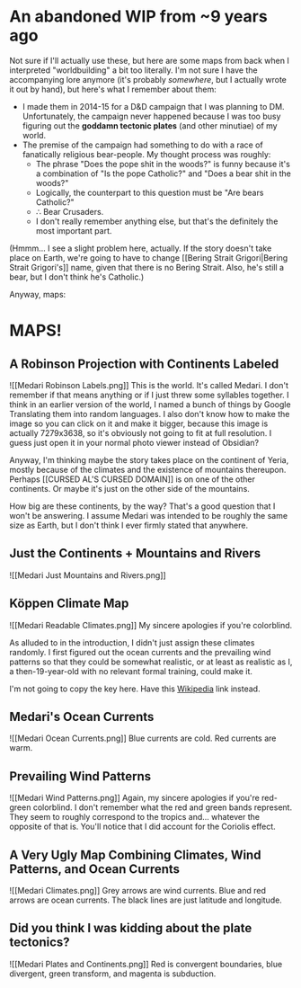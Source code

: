 # An abandoned WIP from ~9 years ago
Not sure if I'll actually use these, but here are some maps from back when I interpreted "worldbuilding" a bit too literally. I'm not sure I have the accompanying lore anymore (it's probably _somewhere_, but I actually wrote it out by hand), but here's what I remember about them:

- I made them in 2014-15 for a D&D campaign that I was planning to DM. Unfortunately, the campaign never happened because I was too busy figuring out the **goddamn tectonic plates** (and other minutiae) of my world.
- The premise of the campaign had something to do with a race of fanatically religious bear-people. My thought process was roughly:
	- The phrase "Does the pope shit in the woods?" is funny because it's a combination of "Is the pope Catholic?" and "Does a bear shit in the woods?"
	- Logically, the counterpart to this question must be "Are bears Catholic?"
	- $\therefore$ Bear Crusaders.
	- I don't really remember anything else, but that's the definitely the most important part.

(Hmmm... I see a slight problem here, actually. If the story doesn't take place on Earth, we're going to have to change [[Bering Strait Grigori|Bering Strait Grigori's]] name, given that there is no Bering Strait. Also, he's still a bear, but I don't think he's Catholic.)

Anyway, maps:

# MAPS!
## A Robinson Projection with Continents Labeled
![[Medari Robinson Labels.png]]
This is the world. It's called Medari. I don't remember if that means anything or if I just threw some syllables together. I think in an earlier version of the world, I named a bunch of things by Google Translating them into random languages. I also don't know how to make the image so you can click on it and make it bigger, because this image is actually 7279x3638, so it's obviously not going to fit at full resolution. I guess just open it in your normal photo viewer instead of Obsidian?

Anyway, I'm thinking maybe the story takes place on the continent of Yeria, mostly because of the climates and the existence of mountains thereupon. Perhaps [[CURSED AL'S CURSED DOMAIN]] is on one of the other continents. Or maybe it's just on the other side of the mountains.

How big are these continents, by the way? That's a good question that I won't be answering. I assume Medari was intended to be roughly the same size as Earth, but I don't think I ever firmly stated that anywhere.

## Just the Continents + Mountains and Rivers
![[Medari Just Mountains and Rivers.png]]

## Köppen Climate Map
![[Medari Readable Climates.png]]
My sincere apologies if you're colorblind.

As alluded to in the introduction, I didn't just assign these climates randomly. I first figured out the ocean currents and the prevailing wind patterns so that they could be somewhat realistic, or at least as realistic as I, a then-19-year-old with no relevant formal training, could make it.

I'm not going to copy the key here. Have this [Wikipedia](https://en.wikipedia.org/wiki/K%C3%B6ppen_climate_classification) link instead.

## Medari's Ocean Currents
![[Medari Ocean Currents.png]]
Blue currents are cold. Red currents are warm.

## Prevailing Wind Patterns
![[Medari Wind Patterns.png]]
Again, my sincere apologies if you're red-green colorblind. I don't remember what the red and green bands represent. They seem to roughly correspond to the tropics and... whatever the opposite of that is. You'll notice that I did account for the Coriolis effect.

## A Very Ugly Map Combining Climates, Wind Patterns, and Ocean Currents
![[Medari Climates.png]]
Grey arrows are wind currents. Blue and red arrows are ocean currents. The black lines are just latitude and longitude.

## Did you think I was kidding about the plate tectonics?
![[Medari Plates and Continents.png]]
Red is convergent boundaries, blue divergent, green transform, and magenta is subduction.